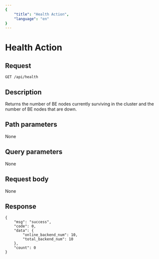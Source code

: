```yaml
---
{
    "title": "Health Action",
    "language": "en"
}
---
```


# Health Action

## Request

`GET /api/health`

## Description

Returns the number of BE nodes currently surviving in the cluster and the number of BE nodes that are down.
    
## Path parameters

None

## Query parameters

None

## Request body

None

## Response

```
{
	"msg": "success",
	"code": 0,
	"data": {
		"online_backend_num": 10,
		"total_backend_num": 10
	},
	"count": 0
}
```